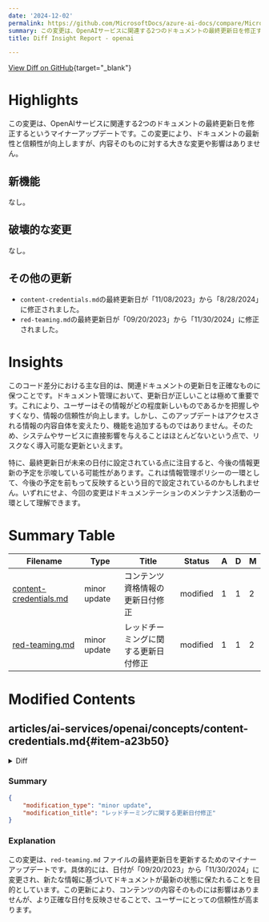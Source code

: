 ```yaml
---
date: '2024-12-02'
permalink: https://github.com/MicrosoftDocs/azure-ai-docs/compare/MicrosoftDocs:51f1731...MicrosoftDocs:fffd4c5
summary: この変更は、OpenAIサービスに関連する2つのドキュメントの最終更新日を修正するもので、内容には大きな影響を与えません。具体的には、`content-credentials.md`の更新日が「11/08/2023」から「8/28/2024」、`red-teaming.md`の更新日が「09/20/2023」から「11/30/2024」に変更されました。このアップデートにより、ドキュメントの最新性と信頼性が向上し、情報管理の一環として重要な適正が保たれます。新機能や破壊的な変更はなく、リスクなく導入可能な内容といえます。
title: Diff Insight Report - openai

---
```


[View Diff on GitHub](https://github.com/MicrosoftDocs/azure-ai-docs/compare/MicrosoftDocs:51f1731...MicrosoftDocs:fffd4c5){target="_blank"}

# Highlights
この変更は、OpenAIサービスに関連する2つのドキュメントの最終更新日を修正するというマイナーアップデートです。この変更により、ドキュメントの最新性と信頼性が向上しますが、内容そのものに対する大きな変更や影響はありません。

## 新機能
なし。

## 破壊的な変更
なし。

## その他の更新
- `content-credentials.md`の最終更新日が「11/08/2023」から「8/28/2024」に修正されました。
- `red-teaming.md`の最終更新日が「09/20/2023」から「11/30/2024」に修正されました。

# Insights
このコード差分における主な目的は、関連ドキュメントの更新日を正確なものに保つことです。ドキュメント管理において、更新日が正しいことは極めて重要です。これにより、ユーザーはその情報がどの程度新しいものであるかを把握しやすくなり、情報の信頼性が向上します。しかし、このアップデートはアクセスされる情報の内容自体を変えたり、機能を追加するものではありません。そのため、システムやサービスに直接影響を与えることはほとんどないという点で、リスクなく導入可能な更新といえます。

特に、最終更新日が未来の日付に設定されている点に注目すると、今後の情報更新の予定を示唆している可能性があります。これは情報管理ポリシーの一環として、今後の予定を前もって反映するという目的で設定されているのかもしれません。いずれにせよ、今回の変更はドキュメンテーションのメンテナンス活動の一環として理解できます。

# Summary Table
|  Filename  | Type |    Title    | Status | A  | D  | M  |
|------------|------|-------------|--------|----|----|----|
| [content-credentials.md](#item-a23b50) | minor update | コンテンツ資格情報の更新日付修正 | modified | 1 | 1 | 2 | 
| [red-teaming.md](#item-0916c9) | minor update | レッドチーミングに関する更新日付修正 | modified | 1 | 1 | 2 | 


# Modified Contents
## articles/ai-services/openai/concepts/content-credentials.md{#item-a23b50}

<details>
<summary>Diff</summary>
````diff
@@ -6,7 +6,7 @@ author: PatrickFarley
 ms.author: pafarley
 ms.service: azure-ai-openai
 ms.topic: conceptual 
-ms.date: 11/08/2023
+ms.date: 8/28/2024
 manager: nitinme
 ---
 
````
</details>

### Summary

```json
{
    "modification_type": "minor update",
    "modification_title": "コンテンツ資格情報の更新日付修正"
}
```

### Explanation
この変更は、`content-credentials.md` ファイルの最終更新日を修正するためのマイナーアップデートです。具体的には、日付が「11/08/2023」から「8/28/2024」に変更されました。この更新は、ドキュメントが最新の情報を反映するようにするためのものであり、他の部分には影響を与えず、全体の内容や機能に対する大きな変更はありません。

## articles/ai-services/openai/concepts/red-teaming.md{#item-0916c9}

<details>
<summary>Diff</summary>
````diff
@@ -4,7 +4,7 @@ titleSuffix: Azure OpenAI Service
 description: Learn about how red teaming and adversarial testing are an essential practice in the responsible development of systems and features using large language models (LLMs)
 ms.service: azure-ai-openai
 ms.topic: conceptual
-ms.date: 09/20/2023
+ms.date: 11/30/2024
 manager: nitinme
 author: mrbullwinkle
 ms.author: mbullwin
````
</details>

### Summary

```json
{
    "modification_type": "minor update",
    "modification_title": "レッドチーミングに関する更新日付修正"
}
```

### Explanation
この変更は、`red-teaming.md` ファイルの最終更新日を更新するためのマイナーアップデートです。具体的には、日付が「09/20/2023」から「11/30/2024」に変更され、新たな情報に基づいてドキュメントが最新の状態に保たれることを目的としています。この更新により、コンテンツの内容そのものには影響はありませんが、より正確な日付を反映させることで、ユーザーにとっての信頼性が高まります。


